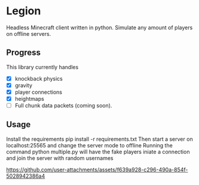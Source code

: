 # Legion
Headless Minecraft client written in python. Simulate any amount of players on offline servers.

## Progress
This library currently handles
- [x] knockback physics
- [x] gravity
- [x] player connections
- [x] heightmaps
- [ ] Full chunk data packets (coming soon).

## Usage
Install the requirements pip install -r requirements.txt
Then start a server on localhost:25565 and change the server mode to offline
Running the command python multiple.py will have the fake players iniate a connection and join the server with random usernames

https://github.com/user-attachments/assets/f639a928-c296-490a-854f-5028942386a4
